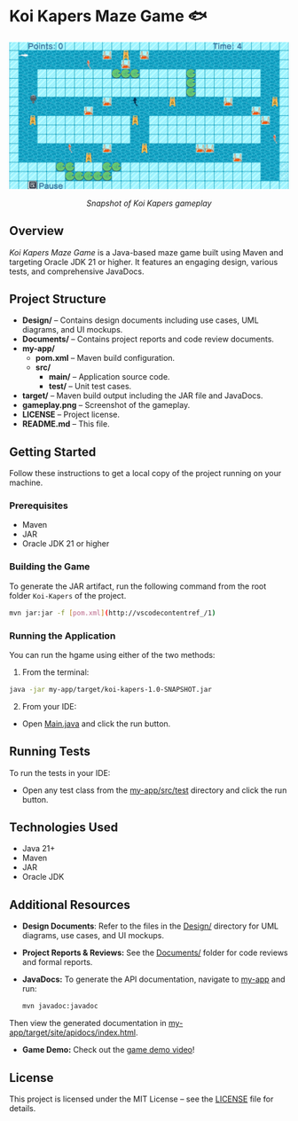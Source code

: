 # Koi Kapers Maze Game 🐟

![Gameplay](gameplay.png)

<p align="center"><em>Snapshot of Koi Kapers gameplay</em></p>

## Overview

*Koi Kapers Maze Game* is a Java-based maze game built using Maven and targeting Oracle JDK 21 or higher. It features an engaging design, various tests, and comprehensive JavaDocs.

## Project Structure

- **Design/** – Contains design documents including use cases, UML diagrams, and UI mockups.
- **Documents/** – Contains project reports and code review documents.
- **my-app/**  
  - **pom.xml** – Maven build configuration.  
  - **src/**  
    - **main/** – Application source code.
    - **test/** – Unit test cases.
- **target/** – Maven build output including the JAR file and JavaDocs.
- **gameplay.png** – Screenshot of the gameplay.
- **LICENSE** – Project license.
- **README.md** – This file.

## Getting Started

Follow these instructions to get a local copy of the project running on your machine.

### Prerequisites

- Maven
- JAR
- Oracle JDK 21 or higher

### Building the Game

To generate the JAR artifact, run the following command from the root folder `Koi-Kapers` of the project.

  ```sh
  mvn jar:jar -f [pom.xml](http://vscodecontentref_/1)
  ```

### Running the Application

You can run the hgame using either of the two methods: 

1. From the terminal: 

```sh
java -jar my-app/target/koi-kapers-1.0-SNAPSHOT.jar
```

2. From your IDE: 
- Open [Main.java](my-app/src/main/java/com/mycompany/app/Main.java) and click the run button.


## Running Tests

To run the tests in your IDE: 
  - Open any test class from the [my-app/src/test](my-app/src/test) directory and click the run button.

## Technologies Used

- Java 21+
- Maven 
- JAR
- Oracle JDK

## Additional Resources

- **Design Documents**: Refer to the files in the [Design/](Design) directory for UML diagrams, use cases, and UI mockups. 
- **Project Reports & Reviews:** See the [Documents/](Documents) folder for code reviews and formal reports. 
- **JavaDocs:** To generate the API documentation, navigate to [my-app](my-app) and run:
  
  ```sh 
  mvn javadoc:javadoc
  ```
  
Then view the generated documentation in [my-app/target/site/apidocs/index.html](my-app/target/site/apidocs/index.html).
- **Game Demo:** Check out the [game demo video](https://youtu.be/cZQ1i3oe57I)!

## License

This project is licensed under the MIT License – see the [LICENSE](LICENSE) file for details.
